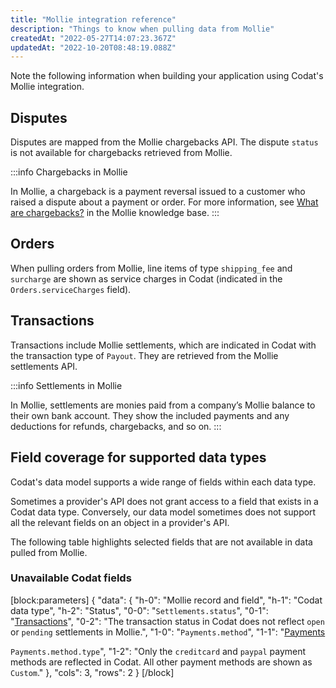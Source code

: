 ```yaml
---
title: "Mollie integration reference"
description: "Things to know when pulling data from Mollie"
createdAt: "2022-05-27T14:07:23.367Z"
updatedAt: "2022-10-20T08:48:19.088Z"
---
```


Note the following information when building your application using Codat's Mollie integration.

## Disputes

Disputes are mapped from the Mollie chargebacks API. The dispute `status` is not available for chargebacks retrieved from Mollie.

:::info Chargebacks in Mollie

In Mollie, a chargeback is a payment reversal issued to a customer who raised a dispute about a payment or order. For more information, see <a href="https://help.mollie.com/hc/en-us/articles/115001470869-What-are-chargebacks-" target="_blank">What are chargebacks?</a> in the Mollie knowledge base.
:::

## Orders

When pulling orders from Mollie, line items of type `shipping_fee` and `surcharge` are shown as service charges in Codat (indicated in the `Orders.serviceCharges` field).

## Transactions

Transactions include Mollie settlements, which are indicated in Codat with the transaction type of `Payout`. They are retrieved from the Mollie settlements API.

:::info Settlements in Mollie

In Mollie, settlements are monies paid from a company’s Mollie balance to their own bank account. They show the included payments and any deductions for refunds, chargebacks, and so on.
:::

## Field coverage for supported data types

Codat's data model supports a wide range of fields within each data type.

Sometimes a provider's API does not grant access to a field that exists in a Codat data type. Conversely, our data model sometimes does not support all the relevant fields on an object in a provider's API.

The following table highlights selected fields that are not available in data pulled from Mollie.

### Unavailable Codat fields

[block:parameters]
{
"data": {
"h-0": "Mollie record and field",
"h-1": "Codat data type",
"h-2": "Status",
"0-0": "`Settlements.status`",
"0-1": "[Transactions](/datamodel-commerce-transactions)",
"0-2": "The transaction status in Codat does not reflect `open` or `pending` settlements in Mollie.",
"1-0": "`Payments.method`",
"1-1": "[Payments](/datamodel-commerce-payments)

`Payments.method.type`",
"1-2": "Only the `creditcard` and `paypal` payment methods are reflected in Codat. All other payment methods are shown as `Custom`."
},
"cols": 3,
"rows": 2
}
[/block]
